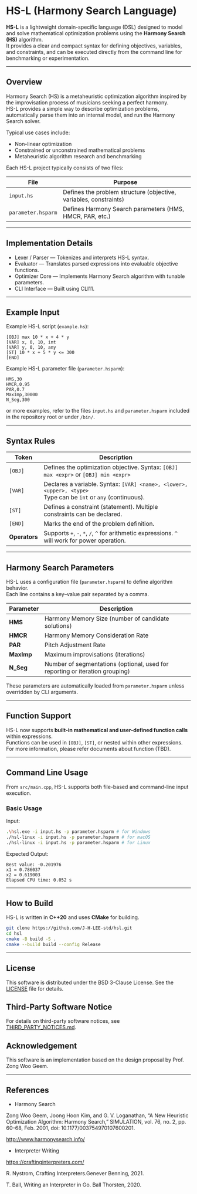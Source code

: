 # HS-L (Harmony Search Language)

**HS-L** is a lightweight domain-specific language (DSL) designed to model and solve mathematical optimization problems using the **Harmony Search (HS)** algorithm.  
It provides a clear and compact syntax for defining objectives, variables, and constraints, and can be executed directly from the command line for benchmarking or experimentation.

---

## Overview

Harmony Search (HS) is a metaheuristic optimization algorithm inspired by the improvisation process of musicians seeking a perfect harmony.  
HS-L provides a simple way to describe optimization problems, automatically parse them into an internal model, and run the Harmony Search solver.

Typical use cases include:
- Non-linear optimization
- Constrained or unconstrained mathematical problems
- Metaheuristic algorithm research and benchmarking

Each HS-L project typically consists of two files:

| File | Purpose |
|------|----------|
| `input.hs` | Defines the problem structure (objective, variables, constraints) |
| `parameter.hsparm` | Defines Harmony Search parameters (HMS, HMCR, PAR, etc.) |

---

## Implementation Details

* Lexer / Parser — Tokenizes and interprets HS-L syntax.
* Evaluator — Translates parsed expressions into evaluable objective functions.
* Optimizer Core — Implements Harmony Search algorithm with tunable parameters.
* CLI Interface — Built using CLI11.

---

## Example Input

Example HS-L script (`example.hs`):

```
[OBJ] max 10 * x + 4 * y
[VAR] x, 0, 10, int
[VAR] y, 0, 10, any
[ST] 10 * x + 5 * y <= 300
[END]
```

Example HS-L parameter file (`parameter.hsparm`):

```
HMS,30
HMCR,0.95
PAR,0.7
MaxImp,30000
N_Seg,300
```

or more examples, refer to the files `input.hs` and `parameter.hsparm` included in the repository root or under `/bin/`.

---

## Syntax Rules

| Token | Description |
|--------|-------------|
| `[OBJ]` | Defines the optimization objective. Syntax: `[OBJ] max <expr>` or `[OBJ] min <expr>` |
| `[VAR]` | Declares a variable. Syntax: `[VAR] <name>, <lower>, <upper>, <type>` <br>Type can be `int` or `any` (continuous). |
| `[ST]` | Defines a constraint (statement). Multiple constraints can be declared. |
| `[END]` | Marks the end of the problem definition. |
| **Operators** | Supports `+`, `-`, `*`, `/`, `^` for arithmetic expressions. `^` will work for power operation. |

---

##  Harmony Search Parameters

HS-L uses a configuration file (`parameter.hsparm`) to define algorithm behavior.  
Each line contains a key–value pair separated by a comma.

| Parameter | Description |
|------------|-------------|
| **HMS** | Harmony Memory Size (number of candidate solutions) |
| **HMCR** | Harmony Memory Consideration Rate |
| **PAR** | Pitch Adjustment Rate |
| **MaxImp** | Maximum improvisations (iterations) |
| **N_Seg** | Number of segmentations (optional, used for reporting or iteration grouping) |

These parameters are automatically loaded from `parameter.hsparm` unless overridden by CLI arguments.

---

## Function Support

HS-L now supports **built-in mathematical and user-defined function calls** within expressions.  
Functions can be used in `[OBJ]`, `[ST]`, or nested within other expressions.
For more information, please refer documents about function (TBD).

---

## Command Line Usage

From `src/main.cpp`, HS-L supports both file-based and command-line input execution.

### Basic Usage

Input:
```bash
.\hsl.exe -i input.hs -p parameter.hsparm # for Windows
./hsl-linux -i input.hs -p parameter.hsparm # for macOS
./hsl-linux -i input.hs -p parameter.hsparm # for Linux
```
Expected Output:
```
Best value: -0.201976
x1 = 0.786037
x2 = 0.619003
Elapsed CPU time: 0.052 s
```

---
##  How to Build

HS-L is written in **C++20** and uses **CMake** for building.

```bash
git clone https://github.com/J-H-LEE-std/hsl.git
cd hsl
cmake -B build -S .
cmake --build build --config Release
```

---


## License
This software is distributed under the BSD 3-Clause License. See the [LICENSE](./LICENSE) file for details.

## Third-Party Software Notice
For details on third-party software notices, see [THIRD_PARTY_NOTICES.md](./THIRD_PARTY_NOTICES.md).

## Acknowledgement

This software is an implementation based on the design proposal by Prof. Zong Woo Geem.

---

## References
* Harmony Search

Zong Woo Geem, Joong Hoon Kim, and G. V. Loganathan, “A New Heuristic Optimization Algorithm: Harmony Search,” SIMULATION, vol. 76, no. 2, pp. 60–68, Feb. 2001, doi: 10.1177/003754970107600201.

http://www.harmonysearch.info/

* Interpreter Writing

https://craftinginterpreters.com/

R. Nystrom, Crafting Interpreters.Genever Benning, 2021.

T. Ball, Writing an Interpreter in Go. Ball Thorsten, 2020. 

